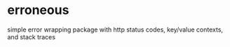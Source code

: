 # erroneous
simple error wrapping package with http status codes, key/value contexts, and stack traces
